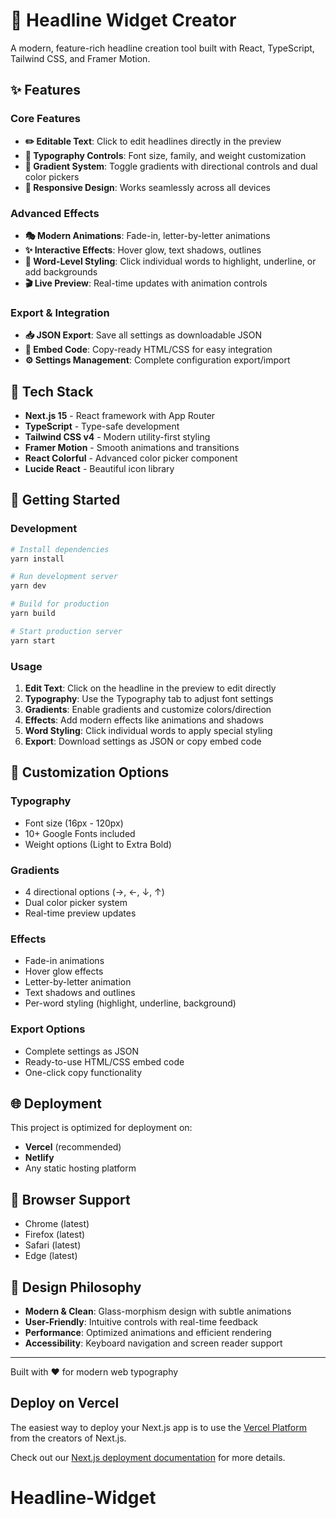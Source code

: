 # 🎨 Headline Widget Creator

A modern, feature-rich headline creation tool built with React, TypeScript, Tailwind CSS, and Framer Motion.

## ✨ Features

### Core Features

- **✏️ Editable Text**: Click to edit headlines directly in the preview
- **🎨 Typography Controls**: Font size, family, and weight customization
- **🌈 Gradient System**: Toggle gradients with directional controls and dual color pickers
- **📱 Responsive Design**: Works seamlessly across all devices

### Advanced Effects

- **🎭 Modern Animations**: Fade-in, letter-by-letter animations
- **✨ Interactive Effects**: Hover glow, text shadows, outlines
- **🎯 Word-Level Styling**: Click individual words to highlight, underline, or add backgrounds
- **🎬 Live Preview**: Real-time updates with animation controls

### Export & Integration

- **📥 JSON Export**: Save all settings as downloadable JSON
- **🔗 Embed Code**: Copy-ready HTML/CSS for easy integration
- **⚙️ Settings Management**: Complete configuration export/import

## 🚀 Tech Stack

- **Next.js 15** - React framework with App Router
- **TypeScript** - Type-safe development
- **Tailwind CSS v4** - Modern utility-first styling
- **Framer Motion** - Smooth animations and transitions
- **React Colorful** - Advanced color picker component
- **Lucide React** - Beautiful icon library

## 🎯 Getting Started

### Development

```bash
# Install dependencies
yarn install

# Run development server
yarn dev

# Build for production
yarn build

# Start production server
yarn start
```

### Usage

1. **Edit Text**: Click on the headline in the preview to edit directly
2. **Typography**: Use the Typography tab to adjust font settings
3. **Gradients**: Enable gradients and customize colors/direction
4. **Effects**: Add modern effects like animations and shadows
5. **Word Styling**: Click individual words to apply special styling
6. **Export**: Download settings as JSON or copy embed code

## 🎨 Customization Options

### Typography

- Font size (16px - 120px)
- 10+ Google Fonts included
- Weight options (Light to Extra Bold)

### Gradients

- 4 directional options (→, ←, ↓, ↑)
- Dual color picker system
- Real-time preview updates

### Effects

- Fade-in animations
- Hover glow effects
- Letter-by-letter animation
- Text shadows and outlines
- Per-word styling (highlight, underline, background)

### Export Options

- Complete settings as JSON
- Ready-to-use HTML/CSS embed code
- One-click copy functionality

## 🌐 Deployment

This project is optimized for deployment on:

- **Vercel** (recommended)
- **Netlify**
- Any static hosting platform

## 📱 Browser Support

- Chrome (latest)
- Firefox (latest)
- Safari (latest)
- Edge (latest)

## 🎨 Design Philosophy

- **Modern & Clean**: Glass-morphism design with subtle animations
- **User-Friendly**: Intuitive controls with real-time feedback
- **Performance**: Optimized animations and efficient rendering
- **Accessibility**: Keyboard navigation and screen reader support

---

Built with ❤️ for modern web typography

## Deploy on Vercel

The easiest way to deploy your Next.js app is to use the [Vercel Platform](https://vercel.com/new?utm_medium=default-template&filter=next.js&utm_source=create-next-app&utm_campaign=create-next-app-readme) from the creators of Next.js.

Check out our [Next.js deployment documentation](https://nextjs.org/docs/app/building-your-application/deploying) for more details.

# Headline-Widget
